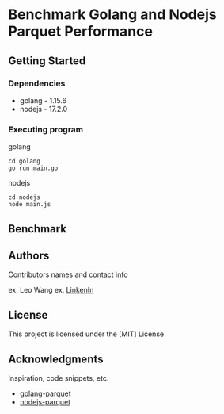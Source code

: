 # Benchmark Golang and Nodejs Parquet Performance

## Getting Started

### Dependencies

* golang - 1.15.6
* nodejs - 17.2.0

### Executing program

golang
```
cd golang
go run main.go
```

nodejs
```
cd nodejs
node main.js
```

## Benchmark

## Authors

Contributors names and contact info

ex. Leo Wang
ex. [LinkenIn](http://linkedin.com/in/cingwun0817)

## License

This project is licensed under the [MIT] License

## Acknowledgments

Inspiration, code snippets, etc.
* [golang-parquet](https://github.com/xitongsys/parquet-go)
* [nodejs-parquet](https://github.com/ironSource/parquetjs)